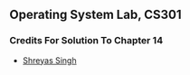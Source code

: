 ## Operating System Lab, CS301

### Credits For Solution To Chapter 14
- [Shreyas Singh](https://github.com/42shreyas)